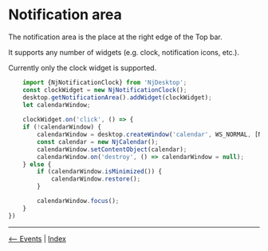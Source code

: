 # Notification area

The notification area is the place at the right edge of the Top bar.

It supports any number of widgets (e.g. clock, notification icons, etc.).

Currently only the clock widget is supported.

```javascript
    import {NjNotificationClock} from 'NjDesktop';
    const clockWidget = new NjNotificationClock();
    desktop.getNotificationArea().addWidget(clockWidget);
    let calendarWindow;
    
    clockWidget.on('click', () => {
    if (!calendarWindow) {
        calendarWindow = desktop.createWindow('calendar', WS_NORMAL, [NJ_CLOSE]);
        const calendar = new NjCalendar();
        calendarWindow.setContentObject(calendar);
        calendarWindow.on('destroy', () => calendarWindow = null);
    } else {
        if (calendarWindow.isMinimized()) {
            calendarWindow.restore();
        }

        calendarWindow.focus();
    }
})
```

---
[<-- Events](./events.md) |
[Index](./index.md)